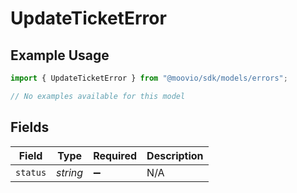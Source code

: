# UpdateTicketError

## Example Usage

```typescript
import { UpdateTicketError } from "@moovio/sdk/models/errors";

// No examples available for this model
```

## Fields

| Field              | Type               | Required           | Description        |
| ------------------ | ------------------ | ------------------ | ------------------ |
| `status`           | *string*           | :heavy_minus_sign: | N/A                |